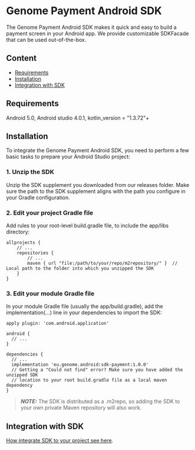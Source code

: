 # Genome Payment Android SDK

The Genome Payment Android SDK makes it quick and easy to build a payment screen in your Android app. We provide customizable SDKFacade that can be used out-of-the-box.

## Content
* [Requirements](#requirements)
* [Installation](#installation)
* [Integration with SDK](#integration-with-sdk)

## Requirements
Android 5.0, Android studio 4.0.1, kotlin_version = "1.3.72"+

## Installation
To integrate the Genome Payment Android SDK, you need to perform a few basic tasks to prepare your Android Studio project:

### 1. Unzip the SDK
Unzip the SDK supplement you downloaded from our releases folder. Make sure the path to the SDK supplement aligns with the path you configure in your Gradle configuration.

### 2. Edit your project Gradle file
Add rules to your root-level build.gradle file, to include the app/libs directory:
```
allprojects {
    // ...
    repositories {
        // ...
        maven { url "file:/path/to/your/repo/m2repository/" }  // Local path to the folder into which you unzipped the SDK
    }
}
```

### 3. Edit your module Gradle file
In your module Gradle file (usually the app/build.gradle), add the implementation(...) line in your dependencies to import the SDK:
```
apply plugin: 'com.android.application'

android {
  // ...
}

dependencies {
  // ...
  implementation 'eu.genome.android:sdk-payment:1.0.0'
  // Getting a "Could not find" error? Make sure you have added the unzipped SDK
  // location to your root build.gradle file as a local maven dependency
}
```

> **_NOTE:_** The SDK is distributed as a .m2repo, so adding the SDK to your own private Maven repository will also work.


## Integration with SDK

[How integrate SDK to your project see here](readme/INTEGRATION.md).
